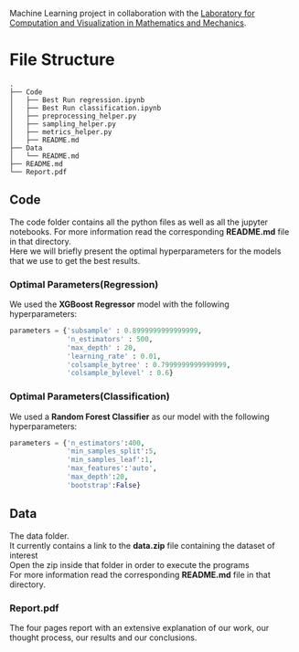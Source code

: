 
Machine Learning project in collaboration with the [Laboratory for Computation and Visualization in Mathematics and Mechanics](https://www.epfl.ch/labs/lcvmm/).


# File Structure
```console
.
├── Code
│   ├── Best Run regression.ipynb
│   ├── Best Run classification.ipynb
│   ├── preprocessing_helper.py
│   ├── sampling_helper.py
│   ├── metrics_helper.py
│   ├── README.md
├── Data
│   └── README.md
├── README.md
└── Report.pdf

```
## Code

The code folder contains all the python files as well as all the jupyter notebooks. For more information read the corresponding **README.md** file in that directory.<br>
Here we will briefly present the optimal hyperparameters for the models that we use to get the best results.

### Optimal Parameters(Regression)
We used the **XGBoost Regressor** model with the following hyperparameters:
```python
parameters = {'subsample' : 0.8999999999999999,
              'n_estimators' : 500,
              'max_depth' : 20,
              'learning_rate' : 0.01,
              'colsample_bytree' : 0.7999999999999999,
              'colsample_bylevel' : 0.6}
```

### Optimal Parameters(Classification)
We used a **Random Forest Classifier** as our model with the following hyperparameters:

```python
parameters = {'n_estimators':400,
              'min_samples_split':5,
              'min_samples_leaf':1,
              'max_features':'auto',
              'max_depth':20,
              'bootstrap':False}
```

## Data

The data folder.<br>
It currently contains a link to the **data.zip** file containing the dataset of interest <br>
Open the zip inside that folder in order to execute the programs <br>
For more information read the corresponding **README.md** file in that directory.

### Report.pdf

The four pages report with an extensive explanation of our work, our thought process, our results and our conclusions.
